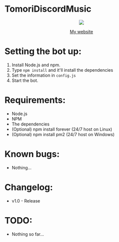 # TomoriDiscordMusic
<p align=center>
  <a  href="https://discord.gg/KugMg6K" target="_blank">
    <img src="https://discordapp.com/api/guilds/424202281001680897/widget.png?style=banner4">
  </a><br>
</p>
<p align=center>
<a href="https://discordapp.com/oauth2/authorize?client_id=392860635035074572&scope=bot&permissions=805314622" target="_blank">My website</a>
</p>

# Setting the bot up:
1. Install Node.js and npm.
2. Type `npm install` and it'll install the dependencies
3. Set the information in `config.js`
4. Start the bot.
# Requirements:
+ Node.js
+ NPM
+ The dependencies
+ (Optional) npm install forever (24/7 host on Linux)
+ (Optional) npm install pm2 (24/7 host on Windows)
# Known bugs:
+ Nothing...
# Changelog:
+ v1.0 - Release
# TODO:
+ Nothing so far...
